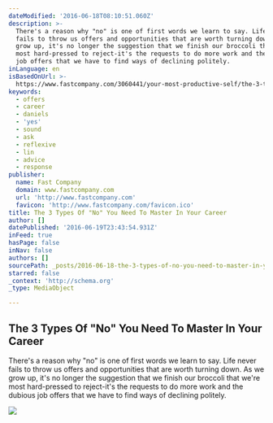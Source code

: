 ```yaml
---
dateModified: '2016-06-18T08:10:51.060Z'
description: >-
  There's a reason why "no" is one of first words we learn to say. Life never
  fails to throw us offers and opportunities that are worth turning down. As we
  grow up, it's no longer the suggestion that we finish our broccoli that we're
  most hard-pressed to reject-it's the requests to do more work and the dubious
  job offers that we have to find ways of declining politely.
inLanguage: en
isBasedOnUrl: >-
  https://www.fastcompany.com/3060441/your-most-productive-self/the-3-types-of-no-you-need-to-master-in-your-career?utm_content=buffer48277&utm_medium=social&utm_source=facebook.com&utm_campaign=buffer
keywords:
  - offers
  - career
  - daniels
  - 'yes'
  - sound
  - ask
  - reflexive
  - lin
  - advice
  - response
publisher:
  name: Fast Company
  domain: www.fastcompany.com
  url: 'http://www.fastcompany.com'
  favicon: 'http://www.fastcompany.com/favicon.ico'
title: The 3 Types Of "No" You Need To Master In Your Career
author: []
datePublished: '2016-06-19T23:43:54.931Z'
inFeed: true
hasPage: false
inNav: false
authors: []
sourcePath: _posts/2016-06-18-the-3-types-of-no-you-need-to-master-in-your-career.md
starred: false
_context: 'http://schema.org'
_type: MediaObject

---
```

<article style=""><h1>The 3 Types Of "No" You Need To Master In Your Career</h1><p>There's a reason why "no" is one of first words we learn to say. Life never fails to throw us offers and opportunities that are worth turning down. As we grow up, it's no longer the suggestion that we finish our broccoli that we're most hard-pressed to reject-it's the requests to do more work and the dubious job offers that we have to find ways of declining politely.</p><img src="http://c.fastcompany.net/multisite_files/fastcompany/imagecache/620x350/poster/2016/06/3060441-poster-p-1-the-3-types-of-no-you-need-to-master-in-your-career.jpg" /></article>
